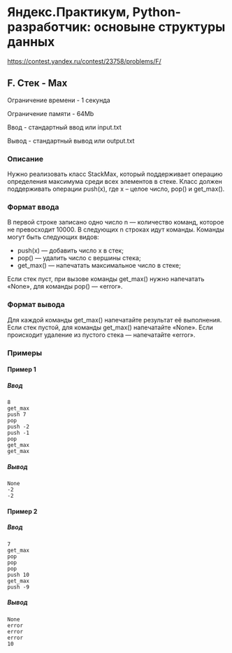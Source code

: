 # Яндекс.Практикум, Python-разработчик: основыне структуры данных

https://contest.yandex.ru/contest/23758/problems/F/

## F. Стек - Max

Ограничение времени - 1 секунда

Ограничение памяти - 64Mb

Ввод - стандартный ввод или input.txt

Вывод - стандартный вывод или output.txt


### Описание

Нужно реализовать класс StackMax, который поддерживает операцию определения максимума среди всех элементов в стеке. Класс должен поддерживать операции push(x), где x – целое число, pop() и get_max(). 

### Формат ввода

В первой строке записано одно число n — количество команд, которое не превосходит 10000. В следующих n строках идут команды. Команды могут быть следующих видов:

* push(x) — добавить число x в стек;
* pop() — удалить число с вершины стека; 
* get_max() — напечатать максимальное число в стеке;

Если стек пуст, при вызове команды get_max() нужно напечатать «None», для команды pop() — «error».

### Формат вывода

Для каждой команды get_max() напечатайте результат её выполнения. Если стек пустой, для команды get_max() напечатайте «None». Если происходит удаление из пустого стека — напечатайте «error». 


### Примеры

#### Пример 1

##### Ввод
```
8
get_max
push 7
pop
push -2
push -1
pop
get_max
get_max
```

##### Вывод
```
None
-2
-2
```

#### Пример 2

##### Ввод
```
7
get_max
pop
pop
pop
push 10
get_max
push -9

```

##### Вывод
```
None
error
error
error
10
```

